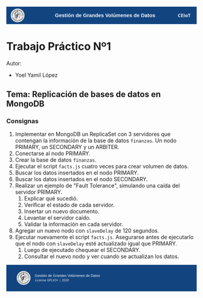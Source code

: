 ![header](doc/header.png)

# Trabajo Práctico Nº1

Autor:

* Yoel Yamil López

## Tema: Replicación de bases de datos en MongoDB

### Consignas

1. Implementar en MongoDB un ReplicaSet con 3 servidores que contengan la información de la base de datos `finanzas`. Un nodo PRIMARY, un SECONDARY y un ARBITER.
2. Conectarse al nodo PRIMARY.
3. Crear la base de datos `finanzas`.
4. Ejecutar el script `facts.js` cuatro veces para crear volumen de datos.
5. Buscar los datos insertados en el nodo PRIMARY.
6. Buscar los datos insertados en el nodo SECONDARY.
7. Realizar un ejemplo de "Fault Tolerance", simulando una caída del servidor PRIMARY.
    1. Explicar qué sucedió.
    2. Verificar el estado de cada servidor.
    3. Insertar un nuevo documento.
    4. Levantar el servidor caído.
    5. Validar la información en cada servidor.
8. Agregar un nuevo nodo con `slaveDelay` de 120 segundos.
9. Ejecutar nuevamente el script `facts.js`. Asegurarse antes de ejecutarlo que el nodo con `slaveDelay` esté actualizado igual que PRIMARY.
    1. Luego de ejecutado chequear el SECONDARY.
    2. Consultar el nuevo nodo y ver cuando se actualizan los datos.

![footer](doc/footer.png)